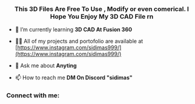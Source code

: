 <h3 align="center">This 3D Files Are Free To Use , Modify or even comerical. I Hope You Enjoy My 3D CAD File rn</h3>

- 🌱 I’m currently learning **3D CAD At Fusion 360**

- 👨‍💻 All of my projects and portofolio are available at [https://www.instagram.com/sidimas999/](https://www.instagram.com/sidimas999/)

- 💬 Ask me about **Anyting**

- 📫 How to reach me **DM On Discord "sidimas"**

<h3 align="left">Connect with me:</h3>
<p align="left">
</p>

